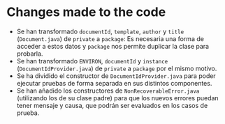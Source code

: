 # Changes made to the code

- Se han transformado `documentId`, `template`, `author` y `title` (`Document.java`) de `private` a `package`: Es necesaria una forma de acceder a estos datos y `package` nos permite duplicar la clase para probarla.
- Se han transformado `ENVIRON`, `documentId` y `instance` (`DocumentIdProvider.java`) de `private` a `package` por el mismo motivo.
- Se ha dividido el constructor de `DocumentIdProvider.java` para poder ejecutar pruebas de forma separada en sus distintos componentes.
- Se han añadido los constructores de `NonRecoverableError.java` (utilizando los de su clase padre) para que los nuevos errores puedan tener mensaje y causa, que podrán ser evaluados en los casos de prueba.
